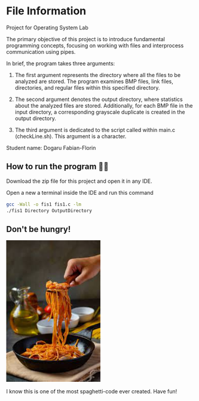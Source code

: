# File Information

Project for Operating System Lab

The primary objective of this project is to introduce fundamental programming concepts, focusing on working with files and interprocess communication using pipes.

In brief, the program takes three arguments:

1. The first argument represents the directory where all the files to be analyzed are stored. The program examines BMP files, link files, directories, and regular files within this specified directory.

2. The second argument denotes the output directory, where statistics about the analyzed files are stored. Additionally, for each BMP file in the input directory, a corresponding grayscale duplicate is created in the output directory.

3. The third argument is dedicated to the script called within main.c (checkLine.sh). This argument is a character.

Student name: Dogaru Fabian-Florin


## How to run the program 🏃‍♂️

Download the zip file for this project and open it in any IDE.

Open a new a terminal inside the IDE and run this command

```bash
gcc -Wall -o fis1 fis1.c -lm
./fis1 Directory OutputDirectory
```
## Don't be hungry!
<img
  src="ImageForReadMe/Spaghetti.jpeg"
  alt="Spaghetti photo not loaded :("
  title="Monster"
  style="display: inline-block; margin-left: auto; margin-right: auto; width: 50%;">


I know this is one of the most spaghetti-code ever created. Have fun!
